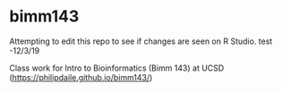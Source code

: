 # bimm143
Attempting to edit this repo to see if changes are seen on R Studio.
test -12/3/19

Class work for Intro to Bioinformatics (Bimm 143) at UCSD (https://philipdaile.github.io/bimm143/)





